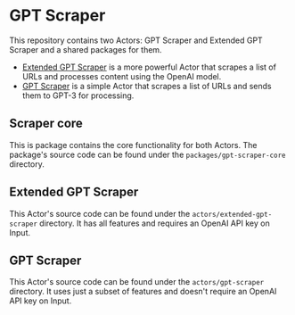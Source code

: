 # GPT Scraper 

This repository contains two Actors: GPT Scraper and Extended GPT Scraper and a shared packages for them.

- [Extended GPT Scraper](https://apify.com/apify/extended-gpt-scraper) is a more powerful Actor that scrapes a list of URLs and processes content using the OpenAI model.
- [GPT Scraper](https://apify.com/apify/gpt-scraper) is a simple Actor that scrapes a list of URLs and sends them to GPT-3 for processing.

## Scraper core

This is package contains the core functionality for both Actors.
The package's source code can be found under the `packages/gpt-scraper-core` directory.

## Extended GPT Scraper 

This Actor's source code can be found under the `actors/extended-gpt-scraper` directory.
It has all features and requires an OpenAI API key on Input.

## GPT Scraper

This Actor's source code can be found under the `actors/gpt-scraper` directory.
It uses just a subset of features and doesn't require an OpenAI API key on Input.
